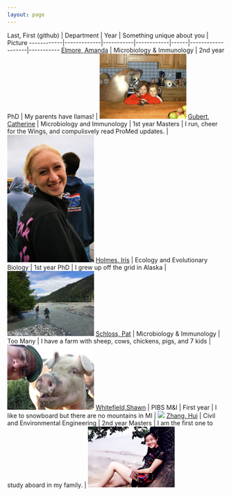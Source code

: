 ```yaml
---
layout: page
---
```

 
Last, First (github) | Department | Year | Something unique about you | Picture
------------|-------------|-----------|------------|------|-------------------|-----------
[Elmore, Amanda](https://github.com/agelmore) | Microbiology & Immunology | 2nd year PhD | My parents have llamas! | <img src="img/Elmore.jpg" style="width: 200px;"/>
[Gubert, Catherine](https://github.com/cgubert) | Microbiology and Immunology | 1st year Masters | I run, cheer for the Wings, and compulisvely read ProMed updates. |<img src="img/CGubert.JPG" style="width: 200px;"/>
[Holmes, Iris](https://github.com/iholmes) | Ecology and Evolutionary Biology | 1st year PhD | I grew up off the grid in Alaska |<img src="img/iholmes.JPG" style="width: 200px;"/>
[Schloss, Pat](https://github.com/pschloss) | Microbiology & Immunology | Too Many | I have a farm with sheep, cows, chickens, pigs, and 7 kids | <img src="img/pschloss.jpg" style="width: 200px;"/>
[Whitefield,Shawn](https://github.com/swhitefi) | PIBS M&I | First year | I like to snowboard but there are no mountains in MI | <img src="https://fbcdn-sphotos-g-a.akamaihd.net/hphotos-ak-xap1/v/t1.0-9/10014537_10152012275833601_2133524278_n.jpg?oh=d0a686027c3b785549b49be876f2ee4b&oe=5484E75D&__gda__=1422983560_e0ba81962d76757980acbe48b35a441d" style="width: 200px;"/>
[Zhang, Hui](https://github.com/hzhang2014) | Civil and Environmental Engineering | 2nd year Masters | I am the first one to study aboard in my family. | <img src="img/Hui Zhang.jpg" style="width:200px;"/>